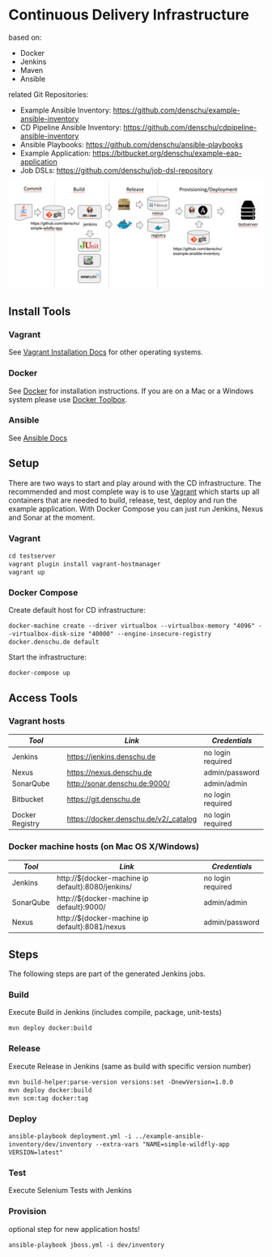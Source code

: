 # Continuous Delivery Infrastructure

based on:
* Docker
* Jenkins
* Maven
* Ansible

related Git Repositories:
* Example Ansible Inventory: https://github.com/denschu/example-ansible-inventory
* CD Pipeline Ansible Inventory: https://github.com/denschu/cdpipeline-ansible-inventory
* Ansible Playbooks: https://github.com/denschu/ansible-playbooks
* Example Application: https://bitbucket.org/denschu/example-eap-application
* Job DSLs: https://github.com/denschu/job-dsl-repository

![Overview](cd-infrastructure.png)

## Install Tools

### Vagrant

See [Vagrant Installation Docs](https://docs.vagrantup.com/v2/installation/) for other operating systems.

### Docker
See [Docker](https://docs.docker.com/linux/) for installation instructions. If you are on a Mac or a Windows system please use [Docker Toolbox](https://www.docker.com/docker-toolbox).

### Ansible
See [Ansible Docs](http://docs.ansible.com/ansible/intro_installation.html)

## Setup

There are two ways to start and play around with the CD infrastructure. The recommended and most complete way is to use [Vagrant](https://www.vagrantup.com/) which starts up all containers that are needed to build, release, test, deploy and run the example application. With Docker Compose you can just run Jenkins, Nexus and Sonar at the moment.

### Vagrant

```shell
cd testserver
vagrant plugin install vagrant-hostmanager
vagrant up
```

### Docker Compose

Create default host for CD infrastructure:

```shell
docker-machine create --driver virtualbox --virtualbox-memory "4096" --virtualbox-disk-size "40000" --engine-insecure-registry docker.denschu.de default
```

Start the infrastructure:

```shell
docker-compose up
```

## Access Tools

### Vagrant hosts

| *Tool* | *Link* | *Credentials* |
| ------------- | ------------- | ------------- |
| Jenkins | https://jenkins.denschu.de | no login required |
| Nexus | https://nexus.denschu.de | admin/password |
| SonarQube | http://sonar.denschu.de:9000/ | admin/admin |
| Bitbucket | https://git.denschu.de | no login required |
| Docker Registry | https://docker.denschu.de/v2/_catalog | no login required |

### Docker machine hosts (on Mac OS X/Windows)

| *Tool* | *Link* | *Credentials* |
| ------------- | ------------- | ------------- |
| Jenkins | http://${docker-machine ip default}:8080/jenkins/ | no login required |
| SonarQube | http://${docker-machine ip default}:9000/ | admin/admin |
| Nexus | http://${docker-machine ip default}:8081/nexus | admin/password |

## Steps

The following steps are part of the generated Jenkins jobs.

### Build
Execute Build in Jenkins (includes compile, package, unit-tests)
```shell
mvn deploy docker:build
```

### Release
Execute Release in Jenkins (same as build with specific version number)
```shell
mvn build-helper:parse-version versions:set -DnewVersion=1.0.0
mvn deploy docker:build
mvn scm:tag docker:tag
```
### Deploy
```shell
ansible-playbook deployment.yml -i ../example-ansible-inventory/dev/inventory --extra-vars "NAME=simple-wildfly-app VERSION=latest"
```
### Test
Execute Selenium Tests with Jenkins

### Provision
optional step for new application hosts!
```shell
ansible-playbook jboss.yml -i dev/inventory
```
